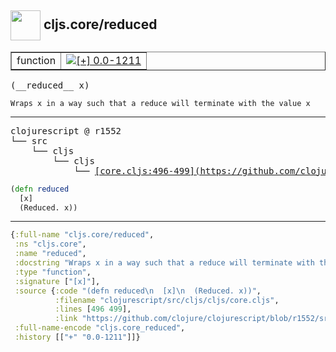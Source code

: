 ## <img width="48px" valign="middle" src="http://i.imgur.com/Hi20huC.png"> cljs.core/reduced

 <table border="1">
<tr>
<td>function</td>
<td><a href="https://github.com/cljsinfo/api-refs/tree/0.0-1211"><img valign="middle" alt="[+] 0.0-1211" src="https://img.shields.io/badge/+-0.0--1211-lightgrey.svg"></a> </td>
</tr>
</table>

 <samp>
(__reduced__ x)<br>
</samp>

```
Wraps x in a way such that a reduce will terminate with the value x
```

---

 <pre>
clojurescript @ r1552
└── src
    └── cljs
        └── cljs
            └── <ins>[core.cljs:496-499](https://github.com/clojure/clojurescript/blob/r1552/src/cljs/cljs/core.cljs#L496-L499)</ins>
</pre>

```clj
(defn reduced
  [x]
  (Reduced. x))
```


---

```clj
{:full-name "cljs.core/reduced",
 :ns "cljs.core",
 :name "reduced",
 :docstring "Wraps x in a way such that a reduce will terminate with the value x",
 :type "function",
 :signature ["[x]"],
 :source {:code "(defn reduced\n  [x]\n  (Reduced. x))",
          :filename "clojurescript/src/cljs/cljs/core.cljs",
          :lines [496 499],
          :link "https://github.com/clojure/clojurescript/blob/r1552/src/cljs/cljs/core.cljs#L496-L499"},
 :full-name-encode "cljs.core_reduced",
 :history [["+" "0.0-1211"]]}

```
